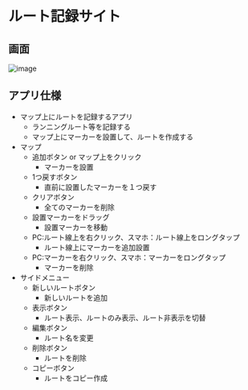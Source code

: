 # ルート記録サイト
## 画面
![image](https://github.com/simgon/running-memorial/assets/23553796/fb94e01c-2485-488d-903d-32c75933103c)

## アプリ仕様
- マップ上にルートを記録するアプリ
  - ランニングルート等を記録する
  - マップ上にマーカーを設置して、ルートを作成する
- マップ
  - 追加ボタン or マップ上をクリック
    - マーカーを設置
  - 1つ戻すボタン
    - 直前に設置したマーカーを１つ戻す
  - クリアボタン
    - 全てのマーカーを削除
  - 設置マーカーをドラッグ
    - 設置マーカーを移動
  - PC:ルート線上を右クリック、スマホ：ルート線上をロングタップ
    - ルート線上にマーカーを追加設置
  - PC:マーカーを右クリック、スマホ：マーカーをロングタップ
    - マーカーを削除
- サイドメニュー
  - 新しいルートボタン
    - 新しいルートを追加
  - 表示ボタン
    - ルート表示、ルートのみ表示、ルート非表示を切替
  - 編集ボタン
    - ルート名を変更
  - 削除ボタン
    - ルートを削除
  - コピーボタン
    - ルートをコピー作成
